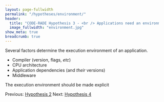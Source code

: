 ```yaml
---
layout: page-fullwidth
permalink: "/hypotheses/environment/"
header:
  title: "CODE-RADE Hypothesis 3 - <br /> Applications need an environment"
  image_fullwidth: "environment.jpg"
show_meta: true
breadcrumb: true
---
```


Several factors determine the execution environment of an application.
<ul>
  <li>
    Compiler (version, flags, <em>etc</em>)
  </li>
  <li>
    CPU architecture
  </li>
  <li>
    Application dependencies (and <em>their</em> versions)
  </li>
  <li>
    Middleware
  </li>
</ul>

The execution environment should be made explicit
<p>
Previous:  <a href="{{ site.url }}.{{ site.baseurl }}/hypotheses/dependencies/">Hypothesis  2</a> Next: <a href="{{ site.url }}.{{ site.baseurl }}/hypotheses/multiple/"> Hypothesis 4</a>
</p>
